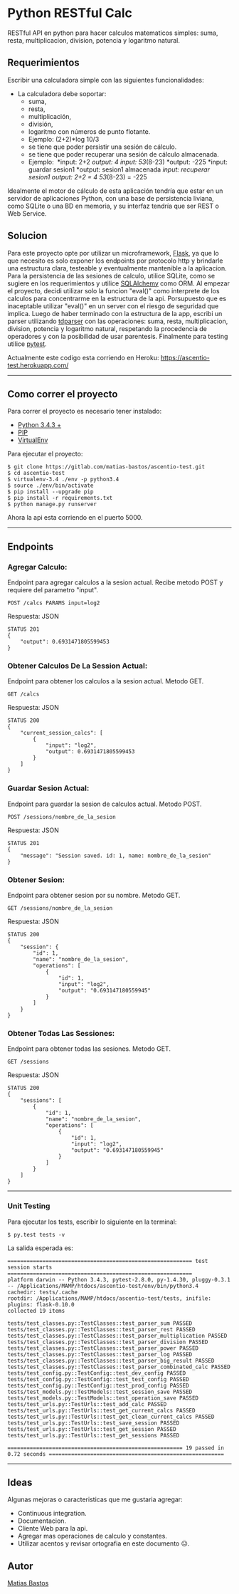# Python RESTful Calc

RESTful API en python para hacer calculos matematicos simples: suma, resta, multiplicacion, division, potencia y logaritmo natural.

## Requerimientos
Escribir una calculadora simple con las siguientes funcionalidades:
- La calculadora debe soportar:
    - suma,  
    - resta,   
    - multiplicación,  
    - división,  
    - logaritmo con números de punto flotante. 
    - Ejemplo: (2+2)*log 10/3 
    - se tiene que poder persistir una sesión de cálculo. 
    - se tiene que poder recuperar una sesión de cálculo almacenada.
    - Ejemplo: 
        *input: 2+2
        *output: 4
        *input: 5*3*(8-23)
        *output: -225
        *input: guardar sesion1
        *output: sesion1 almacenada
        *input: recuperar sesion1
        *output: 2+2 = 4
                 5*3*(8-23) = -225

Idealmente el motor de cálculo de esta aplicación tendría que estar en un servidor de aplicaciones Python, con una base de persistencia liviana, como SQLite o una BD en memoria, y su interfaz tendría que ser REST o Web Service. 

## Solucion
Para este proyecto opte por utilizar un microframework, [Flask](http://flask.pocoo.org/), ya que lo que necesito es solo exponer los endpoints por protocolo http y brindarle una estructura clara, testeable y eventualmente mantenible a la aplicacion.
Para la persistencia de las sesiones de calculo, utilice SQLite, como se sugiere en los requerimientos y utilice [SQLAlchemy](http://www.sqlalchemy.org/) como ORM.
Al empezar el proyecto, decidi utilizar solo la funcion "eval()" como interprete de los calculos para concentrarme en la estructura de la api. Porsupuesto que es inaceptable utilizar "eval()" en un server con el riesgo de seguridad que implica. Luego de haber terminado con la estructura de la app, escribi un parser utilizando [tdparser](https://github.com/rbarrois/tdparser) con las operaciones: suma, resta, multiplicacion, division, potencia y logaritmo natural, respetando la procedencia de operadores y con la posibilidad de usar parentesis.
Finalmente para testing utilice [pytest](https://pytest-flask.readthedocs.org/).

Actualmente este codigo esta corriendo en Heroku: https://ascentio-test.herokuapp.com/

---

## Como correr el proyecto
Para correr el proyecto es necesario tener instalado:
- [Python 3.4.3 +](https://www.python.org/downloads/release/python-343/)
- [PIP](https://pip.pypa.io/en/stable/)
- [VirtualEnv](https://virtualenv.pypa.io/en/latest/)

Para ejecutar el proyecto:
```
$ git clone https://gitlab.com/matias-bastos/ascentio-test.git
$ cd ascentio-test
$ virtualenv-3.4 ./env -p python3.4
$ source ./env/bin/activate
$ pip install --upgrade pip
$ pip install -r requirements.txt
$ python manage.py runserver
```

Ahora la api esta corriendo en el puerto 5000.

---

## Endpoints

### Agregar Calculo:
Endpoint para agregar calculos a la sesion actual. Recibe metodo POST y requiere del parametro "input".
```
POST /calcs PARAMS input=log2
```

Respuesta: JSON
```
STATUS 201
{
    "output": 0.6931471805599453
}
```

### Obtener Calculos De La Session Actual:
Endpoint para obtener los calculos a la sesion actual. Metodo GET.
```
GET /calcs 
```

Respuesta: JSON
```
STATUS 200
{
    "current_session_calcs": [
        {
            "input": "log2",
            "output": 0.6931471805599453
        }
    ]
}
```

### Guardar Sesion Actual:
Endpoint para guardar la sesion de calculos actual. Metodo POST.
```
POST /sessions/nombre_de_la_sesion
```

Respuesta: JSON
```
STATUS 201
{
    "message": "Session saved. id: 1, name: nombre_de_la_sesion"
}
```

### Obtener Sesion:
Endpoint para obtener sesion por su nombre. Metodo GET.
```
GET /sessions/nombre_de_la_sesion
```

Respuesta: JSON
```
STATUS 200
{
    "session": {
        "id": 1,
        "name": "nombre_de_la_sesion",
        "operations": [
            {
                "id": 1,
                "input": "log2",
                "output": "0.693147180559945"
            }
        ]
    }
}
```

### Obtener Todas Las Sessiones:
Endpoint para obtener todas las sesiones. Metodo GET.
```
GET /sessions
```

Respuesta: JSON
```
STATUS 200
{
    "sessions": [
        {
            "id": 1,
            "name": "nombre_de_la_sesion",
            "operations": [
                {
                    "id": 1,
                    "input": "log2",
                    "output": "0.693147180559945"
                }
            ]
        }
    ]
}
```

---

### Unit Testing
Para ejecutar los tests, escribir lo siguiente en la terminal:
```
$ py.test tests -v
```

La salida esperada es:

```
========================================================== test session starts ==========================================================
platform darwin -- Python 3.4.3, pytest-2.8.0, py-1.4.30, pluggy-0.3.1 -- /Applications/MAMP/htdocs/ascentio-test/env/bin/python3.4
cachedir: tests/.cache
rootdir: /Applications/MAMP/htdocs/ascentio-test/tests, inifile:
plugins: flask-0.10.0
collected 19 items

tests/test_classes.py::TestClasses::test_parser_sum PASSED
tests/test_classes.py::TestClasses::test_parser_rest PASSED
tests/test_classes.py::TestClasses::test_parser_multiplication PASSED
tests/test_classes.py::TestClasses::test_parser_division PASSED
tests/test_classes.py::TestClasses::test_parser_power PASSED
tests/test_classes.py::TestClasses::test_parser_log PASSED
tests/test_classes.py::TestClasses::test_parser_big_result PASSED
tests/test_classes.py::TestClasses::test_parser_combinated_calc PASSED
tests/test_config.py::TestConfig::test_dev_config PASSED
tests/test_config.py::TestConfig::test_test_config PASSED
tests/test_config.py::TestConfig::test_prod_config PASSED
tests/test_models.py::TestModels::test_session_save PASSED
tests/test_models.py::TestModels::test_operation_save PASSED
tests/test_urls.py::TestUrls::test_add_calc PASSED
tests/test_urls.py::TestUrls::test_get_current_calcs PASSED
tests/test_urls.py::TestUrls::test_get_clean_current_calcs PASSED
tests/test_urls.py::TestUrls::test_save_session PASSED
tests/test_urls.py::TestUrls::test_get_session PASSED
tests/test_urls.py::TestUrls::test_get_sessions PASSED

======================================================= 19 passed in 0.72 seconds =======================================================
```

---

## Ideas
Algunas mejoras o caracteristicas que me gustaria agregar:
- Continuous integration.
- Documentacion.
- Cliente Web para la api.
- Agregar mas operaciones de calculo y constantes.
- Utilizar acentos y revisar ortografia en este documento :neutral_face:.


## Autor

[Matias Bastos](https://ar.linkedin.com/in/matiasbastos)
